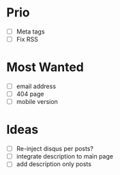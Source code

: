 # Prio

- [ ] Meta tags
- [ ] Fix RSS

# Most Wanted

- [ ] email address
- [ ] 404 page
- [ ] mobile version

# Ideas

- [ ] Re-inject disqus per posts?
- [ ] integrate description to main page
- [ ] add description only posts

